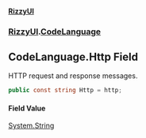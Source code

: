 #### [RizzyUI](index 'index')
### [RizzyUI](RizzyUI 'RizzyUI').[CodeLanguage](RizzyUI.CodeLanguage 'RizzyUI.CodeLanguage')

## CodeLanguage.Http Field

HTTP request and response messages.

```csharp
public const string Http = http;
```

#### Field Value
[System.String](https://docs.microsoft.com/en-us/dotnet/api/System.String 'System.String')